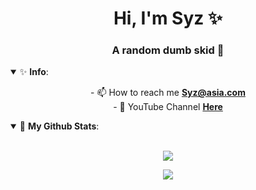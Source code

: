 <h1 align="center">Hi, I'm Syz ✨</h1>

<h3 align="center">A random dumb skid 💸</h3>
<details open>
 <summary> ✨ <b>Info</b>: </summary>
 <p align = "center">
- 📫 How to reach me <a href="mailto:Syz@asia.com"><b>Syz@asia.com</b></a>
<br>- 🌌 YouTube Channel <a href="https://www.youtube.com/channel/UCCzqc1rjYrs8HJaq7EL2h7Q?sub_confirmation=1"><b>Here</b></a>
 </p>
</details>

<details open>
 <summary> 💸 <b>My Github Stats</b>: </summary>
<br>
<p align = "center">
  <img src = "https://github-stats-51zyiojh0.vercel.app/api?username=k6d&bg_color=00000000&title_color=ff6e96&text_color=A5A5B6&hide_border=true&show_icons=false">
</p>

<p align = "center">
  <img src = "https://discord.c99.nl/widget/theme-4/770165136278683668.png">
 </p>
</details>
